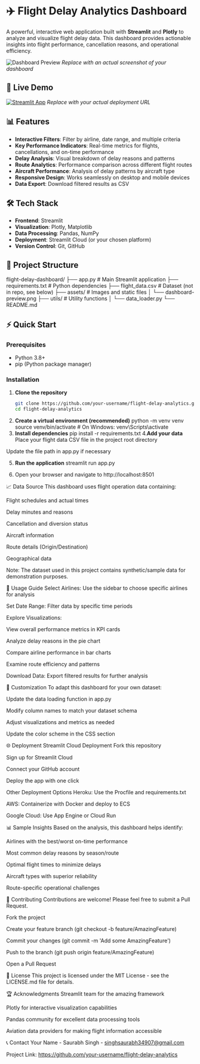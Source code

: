 # ✈️ Flight Delay Analytics Dashboard

A powerful, interactive web application built with **Streamlit** and **Plotly** to analyze and visualize flight delay data. This dashboard provides actionable insights into flight performance, cancellation reasons, and operational efficiency.

![Dashboard Preview](https://via.placeholder.com/800x400.png?text=Flight+Dashboard+Screenshot) 
*Replace with an actual screenshot of your dashboard*

## 🚀 Live Demo

[![Streamlit App](https://static.streamlit.io/badges/streamlit_badge_black_white.svg)](https://your-username-flight-dashboard.streamlit.app/)
*Replace with your actual deployment URL*

## 📊 Features

- **Interactive Filters**: Filter by airline, date range, and multiple criteria
- **Key Performance Indicators**: Real-time metrics for flights, cancellations, and on-time performance
- **Delay Analysis**: Visual breakdown of delay reasons and patterns
- **Route Analytics**: Performance comparison across different flight routes
- **Aircraft Performance**: Analysis of delay patterns by aircraft type
- **Responsive Design**: Works seamlessly on desktop and mobile devices
- **Data Export**: Download filtered results as CSV

## 🛠️ Tech Stack

- **Frontend**: Streamlit
- **Visualization**: Plotly, Matplotlib
- **Data Processing**: Pandas, NumPy
- **Deployment**: Streamlit Cloud (or your chosen platform)
- **Version Control**: Git, GitHub

## 📁 Project Structure
flight-delay-dashboard/
├── app.py # Main Streamlit application
├── requirements.txt # Python dependencies
├── flight_data.csv # Dataset (not in repo, see below)
├── assets/ # Images and static files
│ └── dashboard-preview.png
├── utils/ # Utility functions
│ └── data_loader.py
└── README.md

## ⚡ Quick Start

### Prerequisites

- Python 3.8+
- pip (Python package manager)

### Installation

1. **Clone the repository**
   ```bash
   git clone https://github.com/your-username/flight-delay-analytics.git
   cd flight-delay-analytics
2. **Create a virtual environment (recommended)**
python -m venv venv
source venv/bin/activate  # On Windows: venv\Scripts\activate
3. **Install dependencies**
pip install -r requirements.txt
4.**Add your data**
Place your flight data CSV file in the project root directory

Update the file path in app.py if necessary

5. **Run the application**
streamlit run app.py

7. Open your browser and navigate to http://localhost:8501

📈 Data Source
This dashboard uses flight operation data containing:

Flight schedules and actual times

Delay minutes and reasons

Cancellation and diversion status

Aircraft information

Route details (Origin/Destination)

Geographical data

Note: The dataset used in this project contains synthetic/sample data for demonstration purposes.

🎯 Usage Guide
Select Airlines: Use the sidebar to choose specific airlines for analysis

Set Date Range: Filter data by specific time periods

Explore Visualizations:

View overall performance metrics in KPI cards

Analyze delay reasons in the pie chart

Compare airline performance in bar charts

Examine route efficiency and patterns

Download Data: Export filtered results for further analysis

🔧 Customization
To adapt this dashboard for your own dataset:

Update the data loading function in app.py

Modify column names to match your dataset schema

Adjust visualizations and metrics as needed

Update the color scheme in the CSS section

🌐 Deployment
Streamlit Cloud Deployment
Fork this repository

Sign up for Streamlit Cloud

Connect your GitHub account

Deploy the app with one click

Other Deployment Options
Heroku: Use the Procfile and requirements.txt

AWS: Containerize with Docker and deploy to ECS

Google Cloud: Use App Engine or Cloud Run

📊 Sample Insights
Based on the analysis, this dashboard helps identify:

Airlines with the best/worst on-time performance

Most common delay reasons by season/route

Optimal flight times to minimize delays

Aircraft types with superior reliability

Route-specific operational challenges

🤝 Contributing
Contributions are welcome! Please feel free to submit a Pull Request.

Fork the project

Create your feature branch (git checkout -b feature/AmazingFeature)

Commit your changes (git commit -m 'Add some AmazingFeature')

Push to the branch (git push origin feature/AmazingFeature)

Open a Pull Request

📝 License
This project is licensed under the MIT License - see the LICENSE.md file for details.

🏆 Acknowledgments
Streamlit team for the amazing framework

Plotly for interactive visualization capabilities

Pandas community for excellent data processing tools

Aviation data providers for making flight information accessible

📞 Contact
Your Name - Saurabh Singh - singhsaurabh34907@gmail.com

Project Link: https://github.com/your-username/flight-delay-analytics
